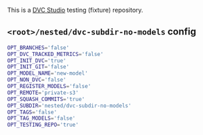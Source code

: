This is a [DVC Studio](https://studio.iterative.ai) testing (fixture) repository.

## `<root>/nested/dvc-subdir-no-models` config

```bash
OPT_BRANCHES='false'
OPT_DVC_TRACKED_METRICS='false'
OPT_INIT_DVC='true'
OPT_INIT_GIT='false'
OPT_MODEL_NAME='new-model'
OPT_NON_DVC='false'
OPT_REGISTER_MODELS='false'
OPT_REMOTE='private-s3'
OPT_SQUASH_COMMITS='true'
OPT_SUBDIR='nested/dvc-subdir-no-models'
OPT_TAGS='false'
OPT_TAG_MODELS='false'
OPT_TESTING_REPO='true'
```
